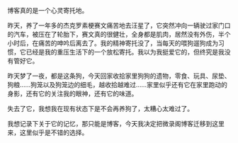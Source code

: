博客真的是一个心灵寄托地。

昨天，养了一年多的杰克罗素梗赛文痛苦地去汪星了，它突然冲向一辆驶过家门口的汽车，被压在了轮胎下，赛文真的很健壮，全身都是肌肉，居然没有外伤，半个小时后，在痛苦的呻吟后离去了。我的精神寄托没了，当每天的喂狗遛狗成为习惯，它已经是我的重压生活下的一个放松寄托。我以为我挺爱它的，但终究是我没有管好它。

昨天梦了一夜，都是这条狗，今天回家收拾家里狗狗的遗物，零食、玩具、尿垫、狗粮……狗笼以及狗笼边的细毛，越收拾越难过……家里似乎还有它在家里跑动的身影，还有它的关注我的眼神，还有它的味道。

失去了它，我想我在现有状态下是不会再养狗了，太糟心太难过了。

我想记录下关于它的记忆，那只能是博客，今天我决定把微录阁博客迁移到这里来，这里似乎是不错的选择。